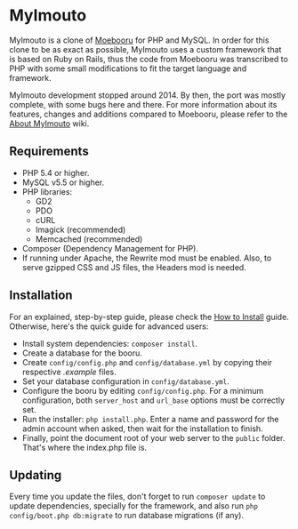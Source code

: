 # MyImouto

MyImouto is a clone of [Moebooru](https://github.com/moebooru/moebooru) for PHP and MySQL. In order for this clone to be as exact as possible, MyImouto uses a custom framework that is based on Ruby on Rails, thus the code from Moebooru was transcribed to PHP with some small modifications to fit the target language and framework.

MyImouto development stopped around 2014. By then, the port was mostly complete, with some bugs here and there. For more information about its features, changes and additions compared to Moebooru, please refer to the [About MyImouto](https://github.com/myimouto/myimouto/wiki/About-MyImouto) wiki.


## Requirements

  * PHP 5.4 or higher.
  * MySQL v5.5 or higher.
  * PHP libraries:
    * GD2
    * PDO
    * cURL
    * Imagick (recommended)
    * Memcached (recommended)
  * Composer (Dependency Management for PHP).
  * If running under Apache, the Rewrite mod must be enabled. Also, to serve gzipped CSS and JS files, the Headers mod is needed.


## Installation

For an explained, step-by-step guide, please check the [How to Install](https://github.com/myimouto/myimouto/wiki/How-to-install) guide. Otherwise, here's the quick guide for advanced users:

  * Install system dependencies: `composer install`.
  * Create a database for the booru.
  * Create `config/config.php` and `config/database.yml` by copying their respective _.example_ files.
  * Set your database configuration in `config/database.yml`.
  * Configure the booru by editing `config/config.php`. For a minimum configuration, both `server_host` and `url_base` options must be correctly set.
  * Run the installer: `php install.php`. Enter a name and password for the admin account when asked, then wait for the installation to finish.
  * Finally, point the document root of your web server to the `public` folder. That's where the index.php file is.


## Updating

Every time you update the files, don't forget to run `composer update` to update dependencies, specially for the framework, and also run `php config/boot.php db:migrate` to run database migrations (if any).

